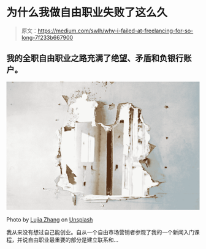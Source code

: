 # 为什么我做自由职业失败了这么久

> 原文：<https://medium.com/swlh/why-i-failed-at-freelancing-for-so-long-7f233b667900>

## 我的全职自由职业之路充满了绝望、矛盾和负银行账户。

![](img/316b45c8f14efd66b8c6f3ac133d2d6c.png)

Photo by [Lujia Zhang](https://unsplash.com/@speak_memory_?utm_source=medium&utm_medium=referral) on [Unsplash](https://unsplash.com?utm_source=medium&utm_medium=referral)

我从来没有想过自己能创业。自从一个自由市场营销者参观了我的一个新闻入门课程，并说自由职业最重要的部分是建立联系和…
